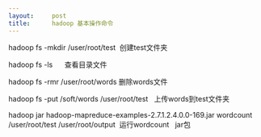 ```yaml
---
layout:     post
title:      hadoop 基本操作命令
---
```

<div id="article_content" class="article_content clearfix csdn-tracking-statistics" data-pid="blog" data-mod="popu_307" data-dsm="post">
								            <link rel="stylesheet" href="https://csdnimg.cn/release/phoenix/template/css/ck_htmledit_views-f76675cdea.css">
						<div class="htmledit_views" id="content_views">
                
<p>hadoop fs -mkdir /user/root/test  创建test文件夹</p>
<p>hadoop fs -ls      查看目录文件<br></p>
<p>hadoop fs -rmr /user/root/words 删除words文件<br></p>
<p>hadoop fs -put /soft/words /user/root/test   上传words到test文件夹<br></p>
<p>hadoop jar hadoop-mapreduce-examples-2.7.1.2.4.0.0-169.jar wordcount /user/root/test /user/root/output  运行wordcount   jar包<br></p>
            </div>
                </div>